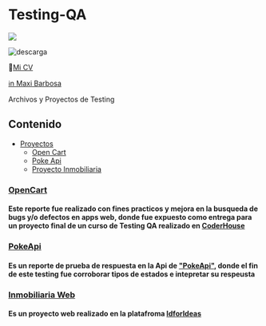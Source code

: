 # Testing-QA

<p align="left">
  <a href="https://skillicons.dev">
    <img src="https://skillicons.dev/icons?i=html,js,css,mysql,react" />
  </a>
</p>


![descarga](https://user-images.githubusercontent.com/86979361/187540414-5f58deaa-2201-456a-b358-d3d37be24dfb.jpg)

📱[Mi CV](./Docs/CV%20-%20Maxi%20Barbosa.pdf)

 [ℹ️n Maxi Barbosa](https://www.linkedin.com/in/maxi-barbosa/)

Archivos y Proyectos de Testing

## Contenido

- [Proyectos](#Proyectos)
  - [Open Cart](#OpenCart)
  - [Poke Api](#pokeApi)
  - [Proyecto Inmobiliaria](#Inmobiliaria)
  

### [OpenCart](./Docs/Testing%20OpenCart.pdf)

#### Este reporte fue realizado con fines practicos y mejora en la busqueda de bugs y/o defectos en apps web, donde fue expuesto como entrega para un proyecto final de un curso de Testing QA realizado en [CoderHouse](https://plataforma.coderhouse.com/)
###  [PokeApi](./Docs/Apimon_MaximilianoBarbosa.pdf)

#### Es un reporte de prueba de respuesta en la Api de ["PokeApi"](https://pokeapi.co/), donde el fin de este testing fue corroborar tipos de estados e intepretar su respeusta
<!-- ![image](https://user-images.githubusercontent.com/86979361/185720453-c7a10762-c5c5-4ecc-a86e-4ee9a6df0eb1.png) -->
### [Inmobiliaria Web](inmobiliaria)
#### Es un proyecto web realizado en la platafroma [IdforIdeas](https://idforideas.com/)

          
         

